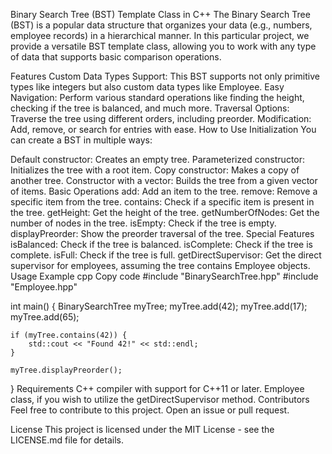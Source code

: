 Binary Search Tree (BST) Template Class in C++
The Binary Search Tree (BST) is a popular data structure that organizes your data (e.g., numbers, employee records) in a hierarchical manner. In this particular project, we provide a versatile BST template class, allowing you to work with any type of data that supports basic comparison operations.

Features
Custom Data Types Support: This BST supports not only primitive types like integers but also custom data types like Employee.
Easy Navigation: Perform various standard operations like finding the height, checking if the tree is balanced, and much more.
Traversal Options: Traverse the tree using different orders, including preorder.
Modification: Add, remove, or search for entries with ease.
How to Use
Initialization
You can create a BST in multiple ways:

Default constructor: Creates an empty tree.
Parameterized constructor: Initializes the tree with a root item.
Copy constructor: Makes a copy of another tree.
Constructor with a vector: Builds the tree from a given vector of items.
Basic Operations
add: Add an item to the tree.
remove: Remove a specific item from the tree.
contains: Check if a specific item is present in the tree.
getHeight: Get the height of the tree.
getNumberOfNodes: Get the number of nodes in the tree.
isEmpty: Check if the tree is empty.
displayPreorder: Show the preorder traversal of the tree.
Special Features
isBalanced: Check if the tree is balanced.
isComplete: Check if the tree is complete.
isFull: Check if the tree is full.
getDirectSupervisor: Get the direct supervisor for employees, assuming the tree contains Employee objects.
Usage Example
cpp
Copy code
#include "BinarySearchTree.hpp"
#include "Employee.hpp"

int main() {
    BinarySearchTree<int> myTree;
    myTree.add(42);
    myTree.add(17);
    myTree.add(65);

    if (myTree.contains(42)) {
        std::cout << "Found 42!" << std::endl;
    }

    myTree.displayPreorder();
}
Requirements
C++ compiler with support for C++11 or later.
Employee class, if you wish to utilize the getDirectSupervisor method.
Contributors
Feel free to contribute to this project. Open an issue or pull request.

License
This project is licensed under the MIT License - see the LICENSE.md file for details.

